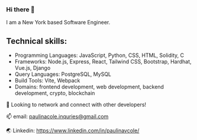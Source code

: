 ### Hi there 👋

I am a New York based Software Engineer. 

## Technical skills:
- Programming Languages: JavaScript, Python, CSS,  HTML,  Solidity, C
- Frameworks:  Node.js, Express, React, Tailwind CSS, Bootstrap, Hardhat, Vue.js, Django
- Query Languages:  PostgreSQL, MySQL 
- Build Tools:  Vite, Webpack
- Domains:  frontend development, web development, backend development,  crypto, blockchain

💼 Looking to network and connect with other developers!

📫 email: paulinacole.inquries@gmail.com

🌏 Linkedin: https://www.linkedin.com/in/paulinavcole/
